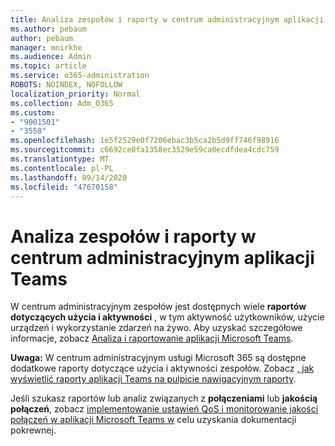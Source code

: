 ```yaml
---
title: Analiza zespołów i raporty w centrum administracyjnym aplikacji Teams
ms.author: pebaum
author: pebaum
manager: mnirkhe
ms.audience: Admin
ms.topic: article
ms.service: o365-administration
ROBOTS: NOINDEX, NOFOLLOW
localization_priority: Normal
ms.collection: Adm_O365
ms.custom:
- "9001501"
- "3558"
ms.openlocfilehash: 1e5f2529e0f7206ebac3b5ca2b5d9ff746f98916
ms.sourcegitcommit: c6692ce0fa1358ec3529e59ca0ecdfdea4cdc759
ms.translationtype: MT
ms.contentlocale: pl-PL
ms.lasthandoff: 09/14/2020
ms.locfileid: "47670158"
---
```

# <a name="teams-analytics-and-reports-in-the-teams-admin-center"></a>Analiza zespołów i raporty w centrum administracyjnym aplikacji Teams

W centrum administracyjnym zespołów jest dostępnych wiele **raportów dotyczących użycia i aktywności** , w tym aktywność użytkowników, użycie urządzeń i wykorzystanie zdarzeń na żywo. Aby uzyskać szczegółowe informacje, zobacz [Analiza i raportowanie aplikacji Microsoft Teams](https://docs.microsoft.com/microsoftteams/teams-analytics-and-reports/teams-reporting-reference).

**Uwaga:** W centrum administracyjnym usługi Microsoft 365 są dostępne dodatkowe raporty dotyczące użycia i aktywności zespołów. Zobacz [, jak wyświetlić raporty aplikacji Teams na pulpicie nawigacyjnym raporty](https://docs.microsoft.com/microsoftteams/teams-activity-reports#how-to-view-the-teams-reports-in-the-reports-dashboard).

Jeśli szukasz raportów lub analiz związanych z **połączeniami** lub **jakością połączeń**, zobacz [implementowanie ustawień QoS i monitorowanie jakości połączeń w aplikacji Microsoft Teams w](https://docs.microsoft.com/microsoftteams/monitor-call-quality-qos) celu uzyskania dokumentacji pokrewnej.

